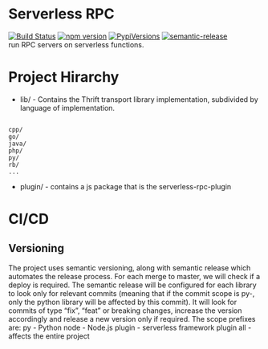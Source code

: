 # Serverless RPC
[![Build Status](https://travis-ci.com/galbash/serverless-rpc.svg?token=wsveVqcNtBtmq6jpZfSf&branch=master)](https://travis-ci.com/galbash/serverless-rpc)
[![npm version](https://badge.fury.io/js/serverless-thrift.svg)](https://badge.fury.io/js/serverless-thrift)
[![PypiVersions](https://img.shields.io/pypi/v/serverless-thrift.svg)](https://pypi.org/project/serverless-thrift/)
[![semantic-release](https://img.shields.io/badge/%20%20%F0%9F%93%A6%F0%9F%9A%80-semantic--release-e10079.svg)](https://github.com/semantic-release/semantic-release)
<br>
run RPC servers on serverless functions.

# Project Hirarchy
* lib/ -  Contains the Thrift transport library implementation, subdivided by
       language of implementation.
```

cpp/
go/
java/
php/
py/
rb/
...
```
* plugin/ -  contains a js package that is the serverless-rpc-plugin

# CI/CD
## Versioning
The project uses semantic versioning, along with semantic release which automates the release process. For each merge to master, we will check if a deploy is required. The semantic release will be configured for each library to look only for relevant commits (meaning that if the commit scope is py-<something>, only the python library will be affected by this commit). It will look for commits of type “fix”, “feat” or breaking changes, increase the version accordingly and release a new version only if required.
The scope prefixes are:
py - Python
node - Node.js
plugin - serverless framework plugin
all - affects the entire project


